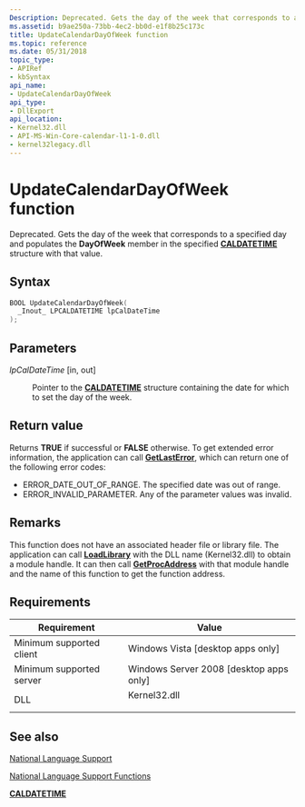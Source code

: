 ```yaml
---
Description: Deprecated. Gets the day of the week that corresponds to a specified day and populates the DayOfWeek member in the specified CALDATETIME structure with that value.
ms.assetid: b9ae250a-73bb-4ec2-bb0d-e1f8b25c173c
title: UpdateCalendarDayOfWeek function
ms.topic: reference
ms.date: 05/31/2018
topic_type: 
- APIRef
- kbSyntax
api_name: 
- UpdateCalendarDayOfWeek
api_type: 
- DllExport
api_location: 
- Kernel32.dll
- API-MS-Win-Core-calendar-l1-1-0.dll
- kernel32legacy.dll
---
```


# UpdateCalendarDayOfWeek function

Deprecated. Gets the day of the week that corresponds to a specified day and populates the **DayOfWeek** member in the specified [**CALDATETIME**](caldatetime.md) structure with that value.

## Syntax


```C++
BOOL UpdateCalendarDayOfWeek(
  _Inout_ LPCALDATETIME lpCalDateTime
);
```



## Parameters

<dl> <dt>

*lpCalDateTime* \[in, out\]
</dt> <dd>

Pointer to the [**CALDATETIME**](caldatetime.md) structure containing the date for which to set the day of the week.

</dd> </dl>

## Return value

Returns **TRUE** if successful or **FALSE** otherwise. To get extended error information, the application can call [**GetLastError**](/windows/win32/api/errhandlingapi/nf-errhandlingapi-getlasterror), which can return one of the following error codes:

-   ERROR\_DATE\_OUT\_OF\_RANGE. The specified date was out of range.
-   ERROR\_INVALID\_PARAMETER. Any of the parameter values was invalid.

## Remarks

This function does not have an associated header file or library file. The application can call [**LoadLibrary**](/windows/win32/api/libloaderapi/nf-libloaderapi-loadlibrarya) with the DLL name (Kernel32.dll) to obtain a module handle. It can then call [**GetProcAddress**](/windows/win32/api/libloaderapi/nf-libloaderapi-getprocaddress) with that module handle and the name of this function to get the function address.

## Requirements



| Requirement | Value |
|-------------------------------------|-----------------------------------------------------------------------------------------|
| Minimum supported client<br/> | Windows Vista \[desktop apps only\]<br/>                                          |
| Minimum supported server<br/> | Windows Server 2008 \[desktop apps only\]<br/>                                    |
| DLL<br/>                      | <dl> <dt>Kernel32.dll</dt> </dl> |



## See also

<dl> <dt>

[National Language Support](national-language-support.md)
</dt> <dt>

[National Language Support Functions](national-language-support-functions.md)
</dt> <dt>

[**CALDATETIME**](caldatetime.md)
</dt> </dl>

 

 
